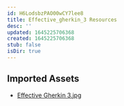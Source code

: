 ```yaml
---
id: H6LodsbzPAO00wCY7lee8
title: Effective_gherkin_3 Resources
desc: ''
updated: 1645225706368
created: 1645225706368
stub: false
isDir: true
---
```

## Imported Assets
- [Effective Gherkin 3.jpg](/assets/effective-gherkin-3-48BLtybR1I1A.jpg)
